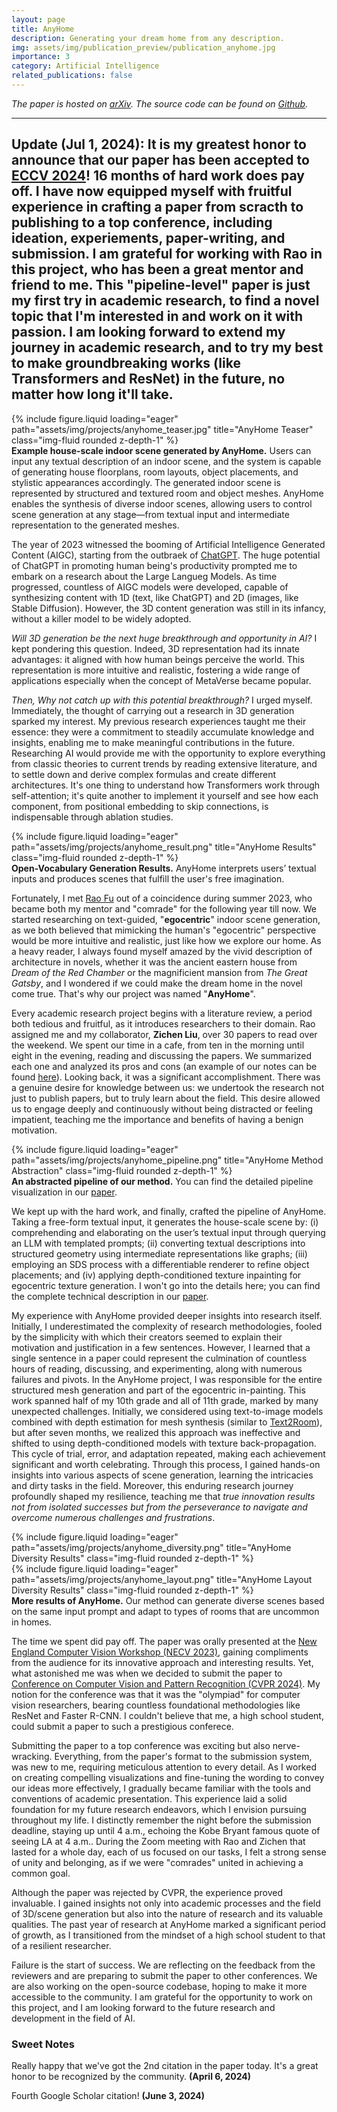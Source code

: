 ```yaml
---
layout: page
title: AnyHome
description: Generating your dream home from any description.
img: assets/img/publication_preview/publication_anyhome.jpg
importance: 3
category: Artificial Intelligence
related_publications: false
---
```

*The paper is hosted on [arXiv](https://arxiv.org/abs/2312.06644). The source code can be found on [Github](https://github.com/FreddieRao/anyhome_github).*

---
**Update (Jul 1, 2024)**: It is my greatest honor to announce that our paper has been accepted to [ECCV 2024](/https://eccv.ecva.net/)! 16 months of hard work does pay off. I have now equipped myself with fruitful experience in crafting a paper from scracth to publishing to a top conference, including ideation, experiements, paper-writing, and submission. I am grateful for working with Rao in this project, who has been a great mentor and friend to me. This "pipeline-level" paper is just my first try in academic research, to find a novel topic that I'm interested in and work on it with passion. I am looking forward to extend my journey in academic research, and to try my best to make groundbreaking works (like Transformers and ResNet) in the future, no matter how long it'll take.
---

<div class="row">
    <div class="col-sm mt-3 mt-md-0">
        {% include figure.liquid loading="eager" path="assets/img/projects/anyhome_teaser.jpg" title="AnyHome Teaser" class="img-fluid rounded z-depth-1" %}
    </div>
</div>
<div class="caption">
    <b>Example house-scale indoor scene generated by AnyHome.</b> Users can input any textual description of an indoor scene, and the system is capable of generating house floorplans, room layouts, object placements, and stylistic appearances accordingly. The generated indoor scene is represented by structured and textured room and object meshes. AnyHome enables the synthesis of diverse indoor scenes, allowing users to control scene generation at any stage—from textual input and intermediate representation to the generated meshes.
</div>

The year of 2023 witnessed the booming of Artificial Intelligence Generated Content (AIGC), starting from the outbraek of [ChatGPT](chat.openai.com). The huge potential of ChatGPT in promoting human being's productivity prompted me to embark on a research about the Large Langueg Models. As time progressed, countless of AIGC models were developed, capable of synthesizing content with 1D (text, like ChatGPT) and 2D (images, like Stable Diffusion). However, the 3D content generation was still in its infancy, without a killer model to be widely adopted.

*Will 3D generation be the next huge breakthrough and opportunity in AI?* I kept pondering this question. Indeed, 3D representation had its innate advantages: it aligned with how human beings perceive the world. This representation is more intuitive and realistic, fostering a wide range of applications especially when the concept of MetaVerse became popular.

*Then, Why not catch up with this potential breakthrough?* I urged myself. Immediately, the thought of carrying out a research in 3D generation sparked my interest. My previous research experiences taught me their essence: they were a commitment to steadily accumulate knowledge and insights, enabling me to make meaningful contributions in the future. Researching AI would provide me with the opportunity to explore everything from classic theories to current trends by reading extensive literature, and to settle down and derive complex formulas and create different architectures. It's one thing to understand how Transformers work through self-attention; it's quite another to implement it yourself and see how each component, from positional embedding to skip connections, is indispensable through ablation studies.

<div class="row">
    <div class="col-sm mt-3 mt-md-0">
        {% include figure.liquid loading="eager" path="assets/img/projects/anyhome_result.png" title="AnyHome Results" class="img-fluid rounded z-depth-1" %}
    </div>
</div>
<div class="caption">
    <b>Open-Vocabulary Generation Results.</b> AnyHome interprets users’ textual inputs and produces scenes that fulfill the user's free imagination.
</div>

Fortunately, I met [Rao Fu](https://freddierao.github.io/) out of a coincidence during summer 2023, who became both my mentor and "comrade" for the following year till now. We started researching on text-guided, "**egocentric**" indoor scene generation, as we both believed that mimicking the human's "egocentric" perspective would be more intuitive and realistic, just like how we explore our home. As a heavy reader, I always found myself amazed by the vivid description of architecture in novels, whether it was the ancient eastern house from *Dream of the Red Chamber* or the magnificient mansion from *The Great Gatsby*, and I wondered if we could make the dream home in the novel come true. That's why our project was named "**AnyHome**". 

Every academic research project begins with a literature review, a period both tedious and fruitful, as it introduces researchers to their domain. Rao assigned me and my collaborator, **Zichen Liu**, over 30 papers to read over the weekend. We spent our time in a cafe, from ten in the morning until eight in the evening, reading and discussing the papers. We summarized each one and analyzed its pros and cons (an example of our notes can be found [here](https://hardy-wen.notion.site/Class-2-Scene-Generation-2891c1d14914423ba9c6014534fb7b37)). Looking back, it was a significant accomplishment. There was a genuine desire for knowledge between us: we undertook the research not just to publish papers, but to truly learn about the field. This desire allowed us to engage deeply and continuously without being distracted or feeling impatient, teaching me the importance and benefits of having a benign motivation.

<div class="row">
    <div class="col-sm mt-3 mt-md-0">
        {% include figure.liquid loading="eager" path="assets/img/projects/anyhome_pipeline.png" title="AnyHome Method Abstraction" class="img-fluid rounded z-depth-1" %}
    </div>
</div>
<div class="caption">
    <b>An abstracted pipeline of our method.</b> You can find the detailed pipeline visualization in our <a href="https://arxiv.org/pdf/2312.06644.pdf">paper</a>.
</div>

We kept up with the hard work, and finally, crafted the pipeline of AnyHome. Taking a free-form textual input, it generates the house-scale scene by: (i) comprehending and elaborating on the user’s textual input through querying an LLM with templated prompts; (ii) converting textual descriptions into structured geometry using intermediate representations like graphs; (iii) employing an SDS process with a differentiable renderer to refine object placements; and (iv) applying depth-conditioned texture inpainting for egocentric texture generation. I won't go into the details here; you can find the complete technical description in our [paper](https://arxiv.org/pdf/2312.06644.pdf).

My experience with AnyHome provided deeper insights into research itself. Initially, I underestimated the complexity of research methodologies, fooled by the simplicity with which their creators seemed to explain their motivation and justification in a few sentences. However, I learned that a single sentence in a paper could represent the culmination of countless hours of reading, discussing, and experimenting, along with numerous failures and pivots. In the AnyHome project, I was responsible for the entire structured mesh generation and part of the egocentric in-painting. This work spanned half of my 10th grade and all of 11th grade, marked by many unexpected challenges. Initially, we considered using text-to-image models combined with depth estimation for mesh synthesis (similar to [Text2Room](https://lukashoel.github.io/text-to-room/)), but after seven months, we realized this approach was ineffective and shifted to using depth-conditioned models with texture back-propagation. This cycle of trial, error, and adaptation repeated, making each achievement significant and worth celebrating. Through this process, I gained hands-on insights into various aspects of scene generation, learning the intricacies and dirty tasks in the field. Moreover, this enduring research journey profoundly shaped my resilience, teaching me that *true innovation results not from isolated successes but from the perseverance to navigate and overcome numerous challenges and frustrations*.

<div class="row">
    <div class="col-sm mt-3 mt-md-0">
        {% include figure.liquid loading="eager" path="assets/img/projects/anyhome_diversity.png" title="AnyHome Diversity Results" class="img-fluid rounded z-depth-1" %}
    </div>
    <div class="col-sm mt-3 mt-md-0">
        {% include figure.liquid loading="eager" path="assets/img/projects/anyhome_layout.png" title="AnyHome Layout Diversity Results" class="img-fluid rounded z-depth-1" %}
    </div>
</div>
<div class="caption">
    <b>More results of AnyHome.</b> Our method can generate diverse scenes based on the same input prompt and adapt to types of rooms that are uncommon in homes.
</div>

The time we spent did pay off. The paper was orally presented at the [New England Computer Vision Workshop (NECV 2023)](https://necv2023.github.io/), gaining compliments from the audience for its innovative approach and interesting results. Yet, what astonished me was when we decided to submit the paper to [Conference on Computer Vision and Pattern Recognition (CVPR 2024)](https://cvpr.thecvf.com/). My notion for the conference was that it was the "olympiad" for computer vision researchers, bearing countless foundational methodologies like ResNet and Faster R-CNN. I couldn't believe that me, a high school student, could submit a paper to such a prestigious conferece. 

Submitting the paper to a top conference was exciting but also nerve-wracking. Everything, from the paper's format to the submission system, was new to me, requiring meticulous attention to every detail. As I worked on creating compelling visualizations and fine-tuning the wording to convey our ideas more effectively, I gradually became familiar with the tools and conventions of academic presentation. This experience laid a solid foundation for my future research endeavors, which I envision pursuing throughout my life. I distinctly remember the night before the submission deadline, staying up until 4 a.m., echoing the Kobe Bryant famous quote of seeing LA at 4 a.m.. During the Zoom meeting with Rao and Zichen that lasted for a whole day, each of us focused on our tasks, I felt a strong sense of unity and belonging, as if we were "comrades" united in achieving a common goal.

Although the paper was rejected by CVPR, the experience proved invaluable. I gained insights not only into academic processes and the field of 3D/scene generation but also into the nature of research and its valuable qualities. The past year of research at AnyHome marked a significant period of growth, as I transitioned from the mindset of a high school student to that of a resilient researcher.

Failure is the start of success. We are reflecting on the feedback from the reviewers and are preparing to submit the paper to other conferences. We are also working on the open-source codebase, hoping to make it more accessible to the community. I am grateful for the opportunity to work on this project, and I am looking forward to the future research and development in the field of AI. 

### Sweet Notes

Really happy that we've got the 2nd citation in the paper today. It's a great honor to be recognized by the community. **(April 6, 2024)**

Fourth Google Scholar citation! **(June 3, 2024)**